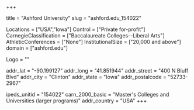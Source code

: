 
+++

title = "Ashford University"
slug = "ashford.edu_154022"

Locations = ["USA","Iowa"]
Control = ["Private for-profit"]
CarnegieClassification = ["Baccalaureate Colleges--Liberal Arts"]
AthleticConferences = ["None"]
InstitutionalSize = ["20,000 and above"]
domain = ["ashford.edu"]

Logo = ""

addr_lat = "-90.199127"
addr_long = "41.851944"
addr_street = "400 N Bluff Blvd"
addr_city = "Clinton"
addr_state = "Iowa"
addr_postalcode = "52733-2967"

ipeds_unitid = "154022"
carn_2000_basic = "Master's Colleges and Universities (larger programs)"
addr_country = "USA"
+++
    
